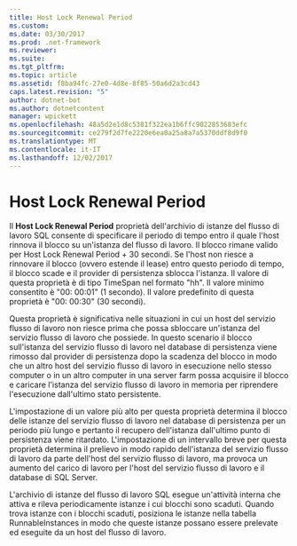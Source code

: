 ```yaml
---
title: Host Lock Renewal Period
ms.custom: 
ms.date: 03/30/2017
ms.prod: .net-framework
ms.reviewer: 
ms.suite: 
ms.tgt_pltfrm: 
ms.topic: article
ms.assetid: f8ba94fc-27e0-4d8e-8f85-50a6d2a3cd43
caps.latest.revision: "5"
author: dotnet-bot
ms.author: dotnetcontent
manager: wpickett
ms.openlocfilehash: 48a5d2e1d8c5381f322ea1b6ffc9022853683efc
ms.sourcegitcommit: ce279f2d7fe2220e6ea0a25a8a7a5370ddf8d9f0
ms.translationtype: MT
ms.contentlocale: it-IT
ms.lasthandoff: 12/02/2017
---
```

# <a name="host-lock-renewal-period"></a>Host Lock Renewal Period
Il **Host Lock Renewal Period** proprietà dell'archivio di istanze del flusso di lavoro SQL consente di specificare il periodo di tempo entro il quale l'host rinnova il blocco su un'istanza del flusso di lavoro. Il blocco rimane valido per Host Lock Renewal Period + 30 secondi. Se l'host non riesce a rinnovare il blocco (ovvero estende il lease) entro questo periodo di tempo, il blocco scade e il provider di persistenza sblocca l'istanza. Il valore di questa proprietà è di tipo TimeSpan nel formato "hh". Il valore minimo consentito è "00: 00:01" (1 secondo). Il valore predefinito di questa proprietà è "00: 00:30" (30 secondi).  
  
 Questa proprietà è significativa nelle situazioni in cui un host del servizio flusso di lavoro non riesce prima che possa sbloccare un'istanza del servizio flusso di lavoro che possiede. In questo scenario il blocco sull'istanza del servizio flusso di lavoro nel database di persistenza viene rimosso dal provider di persistenza dopo la scadenza del blocco in modo che un altro host del servizio flusso di lavoro in esecuzione nello stesso computer o in un altro computer in una server farm possa acquisire il blocco e caricare l'istanza del servizio flusso di lavoro in memoria per riprendere l'esecuzione dall'ultimo stato persistente.  
  
 L'impostazione di un valore più alto per questa proprietà determina il blocco delle istanze del servizio flusso di lavoro nel database di persistenza per un periodo più lungo e pertanto il recupero dell'istanza dall'ultimo punto di persistenza viene ritardato. L'impostazione di un intervallo breve per questa proprietà determina il prelievo in modo rapido dell'istanza del servizio flusso di lavoro da parte dell'host del servizio flusso di lavoro, ma provoca un aumento del carico di lavoro per l'host del servizio flusso di lavoro e il database di SQL Server.  
  
 L'archivio di istanze del flusso di lavoro SQL esegue un'attività interna che attiva e rileva periodicamente istanze i cui blocchi sono scaduti. Quando trova istanze con i blocchi scaduti, posiziona le istanze nella tabella RunnableInstances in modo che queste istanze possano essere prelevate ed eseguite da un host del flusso di lavoro.
